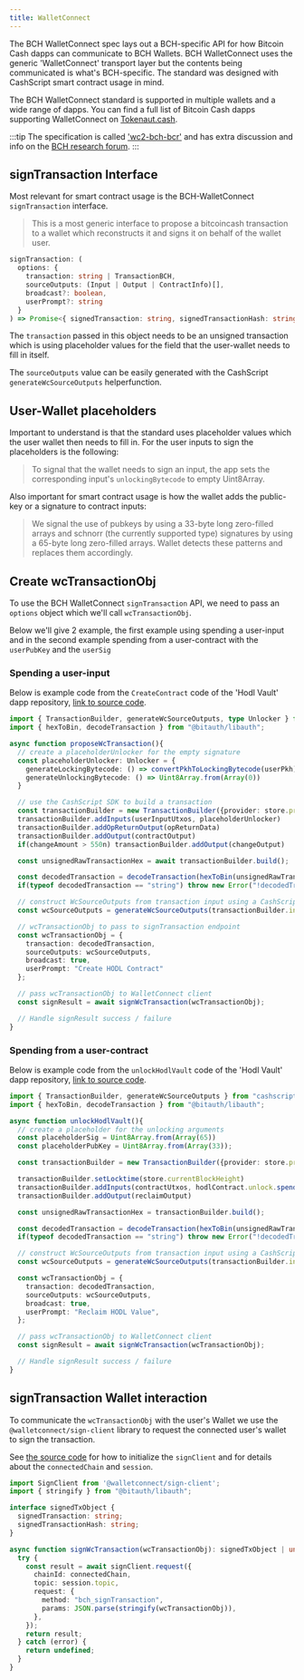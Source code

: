 ```yaml
---
title: WalletConnect
---
```


The BCH WalletConnect spec lays out a BCH-specific API for how Bitcoin Cash dapps can communicate to BCH Wallets. BCH WalletConnect uses the generic 'WalletConnect' transport layer but the contents being communicated is what's BCH-specific. The standard was designed with CashScript smart contract usage in mind.

The BCH WalletConnect standard is supported in multiple wallets and a wide range of dapps. You can find a full list of Bitcoin Cash dapps supporting WalletConnect on [Tokenaut.cash](https://tokenaut.cash/dapps?filter=walletconnect).

:::tip
The specification is called ['wc2-bch-bcr'](https://github.com/mainnet-pat/wc2-bch-bcr) and has extra discussion and info on the [BCH research forum](https://bitcoincashresearch.org/t/wallet-connect-v2-support-for-bitcoincash/).
:::

## signTransaction Interface

Most relevant for smart contract usage is the BCH-WalletConnect `signTransaction` interface.

> This is a most generic interface to propose a bitcoincash transaction to a wallet which reconstructs it and signs it on behalf of the wallet user.

```typescript
signTransaction: (
  options: {
    transaction: string | TransactionBCH,
    sourceOutputs: (Input | Output | ContractInfo)[],
    broadcast?: boolean,
    userPrompt?: string
  }
) => Promise<{ signedTransaction: string, signedTransactionHash: string } | undefined>;
```

The `transaction` passed in this object needs to be an unsigned transaction which is using placeholder values for the field that the user-wallet needs to fill in itself.

The `sourceOutputs` value can be easily generated with the CashScript `generateWcSourceOutputs` helperfunction. 

## User-Wallet placeholders

Important to understand is that the standard uses placeholder values which the user wallet then needs to fill in. For the user inputs to sign the placeholders is the following:

>To signal that the wallet needs to sign an input, the app sets the corresponding input's `unlockingBytecode` to empty Uint8Array.

Also important for smart contract usage is how the wallet adds the public-key or a signature to contract inputs:

> We signal the use of pubkeys by using a 33-byte long zero-filled arrays and schnorr (the currently supported type) signatures by using a 65-byte long zero-filled arrays. Wallet detects these patterns and replaces them accordingly.

## Create wcTransactionObj

To use the BCH WalletConnect `signTransaction` API, we need to pass an `options` object which we'll call `wcTransactionObj`.

Below we'll give 2 example, the first example using spending a user-input and in the second example spending from a user-contract with the `userPubKey` and the `userSig`

### Spending a user-input

Below is example code from the `CreateContract` code of the 'Hodl Vault' dapp repository, [link to source code](https://github.com/mr-zwets/bch-hodl-dapp/blob/main/src/views/CreateContract.vue#L14).

```ts
import { TransactionBuilder, generateWcSourceOutputs, type Unlocker } from "cashscript";
import { hexToBin, decodeTransaction } from "@bitauth/libauth";

async function proposeWcTransaction(){
  // create a placeholderUnlocker for the empty signature
  const placeholderUnlocker: Unlocker = {
    generateLockingBytecode: () => convertPkhToLockingBytecode(userPkh),
    generateUnlockingBytecode: () => Uint8Array.from(Array(0))
  }

  // use the CashScript SDK to build a transaction
  const transactionBuilder = new TransactionBuilder({provider: store.provider})
  transactionBuilder.addInputs(userInputUtxos, placeholderUnlocker)
  transactionBuilder.addOpReturnOutput(opReturnData)
  transactionBuilder.addOutput(contractOutput)
  if(changeAmount > 550n) transactionBuilder.addOutput(changeOutput)

  const unsignedRawTransactionHex = await transactionBuilder.build();

  const decodedTransaction = decodeTransaction(hexToBin(unsignedRawTransactionHex));
  if(typeof decodedTransaction == "string") throw new Error("!decodedTransaction")

  // construct WcSourceOutputs from transaction input using a CashScript helper function
  const wcSourceOutputs = generateWcSourceOutputs(transactionBuilder.inputs)

  // wcTransactionObj to pass to signTransaction endpoint
  const wcTransactionObj = {
    transaction: decodedTransaction,
    sourceOutputs: wcSourceOutputs,
    broadcast: true,
    userPrompt: "Create HODL Contract"
  };

  // pass wcTransactionObj to WalletConnect client
  const signResult = await signWcTransaction(wcTransactionObj);

  // Handle signResult success / failure
}
```

### Spending from a user-contract

Below is example code from the `unlockHodlVault` code of the 'Hodl Vault' dapp repository, [link to source code](https://github.com/mr-zwets/bch-hodl-dapp/blob/main/src/views/UserContracts.vue#L66).

```ts
import { TransactionBuilder, generateWcSourceOutputs } from "cashscript";
import { hexToBin, decodeTransaction } from "@bitauth/libauth";

async function unlockHodlVault(){
  // create a placeholder for the unlocking arguments
  const placeholderSig = Uint8Array.from(Array(65))
  const placeholderPubKey = Uint8Array.from(Array(33));

  const transactionBuilder = new TransactionBuilder({provider: store.provider})

  transactionBuilder.setLocktime(store.currentBlockHeight)
  transactionBuilder.addInputs(contractUtxos, hodlContract.unlock.spend(placeholderPubKey, placeholderSig))
  transactionBuilder.addOutput(reclaimOutput)

  const unsignedRawTransactionHex = transactionBuilder.build();

  const decodedTransaction = decodeTransaction(hexToBin(unsignedRawTransactionHex));
  if(typeof decodedTransaction == "string") throw new Error("!decodedTransaction")

  // construct WcSourceOutputs from transaction input using a CashScript helper function
  const wcSourceOutputs = generateWcSourceOutputs(transactionBuilder.inputs)

  const wcTransactionObj = {
    transaction: decodedTransaction,
    sourceOutputs: wcSourceOutputs,
    broadcast: true,
    userPrompt: "Reclaim HODL Value",
  };

  // pass wcTransactionObj to WalletConnect client
  const signResult = await signWcTransaction(wcTransactionObj);

  // Handle signResult success / failure
}
```

## signTransaction Wallet interaction

To communicate the `wcTransactionObj` with the user's Wallet we use the `@walletconnect/sign-client` library to request the connected user's wallet to sign the transaction.

See [the source code](https://github.com/mr-zwets/bch-hodl-dapp/blob/main/src/store/store.ts#L60) for how to initialize the `signClient` and for details about the `connectedChain` and `session`.

```ts
import SignClient from '@walletconnect/sign-client';
import { stringify } from "@bitauth/libauth";

interface signedTxObject {
  signedTransaction: string;
  signedTransactionHash: string;
}

async function signWcTransaction(wcTransactionObj): signedTxObject | undefined {
  try {
    const result = await signClient.request({
      chainId: connectedChain,
      topic: session.topic,
      request: {
        method: "bch_signTransaction",
        params: JSON.parse(stringify(wcTransactionObj)),
      },
    });
    return result;
  } catch (error) {
    return undefined;
  }
}
```

